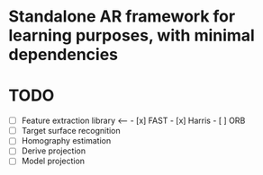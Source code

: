 # Standalone AR framework for learning purposes, with minimal dependencies

# TODO

- [ ] Feature extraction library <--
        - [x] FAST
        - [x] Harris
        - [ ] ORB
- [ ] Target surface recognition
- [ ] Homography estimation
- [ ] Derive projection
- [ ] Model projection
